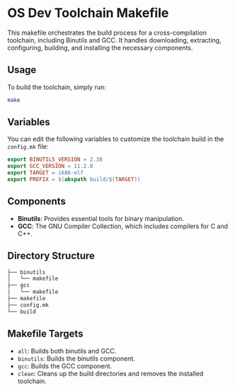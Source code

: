 # OS Dev Toolchain Makefile

This makefile orchestrates the build process for a cross-compilation toolchain, including Binutils and GCC. It handles downloading, extracting, configuring, building, and installing the necessary components.

## Usage

To build the toolchain, simply run:

```bash
make
```

## Variables

You can edit the following variables to customize the toolchain build in the `config.mk` file:

```makefile
export BINUTILS_VERSION = 2.38
export GCC_VERSION = 11.2.0
export TARGET = i686-elf
export PREFIX = $(abspath build/$(TARGET))
```

## Components

- **Binutils**: Provides essential tools for binary manipulation.
- **GCC**: The GNU Compiler Collection, which includes compilers for C and C++.

## Directory Structure

```txt
├── binutils
│   └── makefile
├── gcc
│   └── makefile
├── makefile
├── config.mk
└── build
```

## Makefile Targets

- `all`: Builds both binutils and GCC.
- `binutils`: Builds the binutils component.
- `gcc`: Builds the GCC component.
- `clean`: Cleans up the build directories and removes the installed toolchain.
